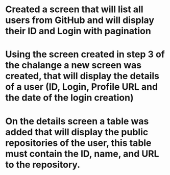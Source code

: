 # Created a screen that will list all users from GitHub and will display their ID and Login with pagination

# Using the screen created in step 3 of the chalange a new screen was created, that will display the details of a user (ID, Login, Profile URL and the date of the login creation)

# On the details screen a table was added that will display the public repositories of the user, this table must contain the ID, name, and URL to the repository.
